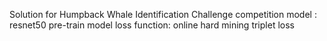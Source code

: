 Solution for Humpback Whale Identification Challenge competition
model : resnet50 pre-train model
loss function: online hard mining triplet loss
